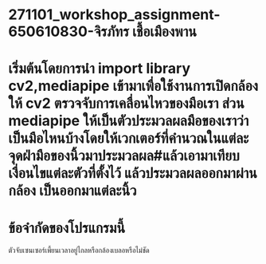 # 271101_workshop_assignment-650610830-จิรภัทร  เชื้อเมืองพาน
# เริ่มต้นโดยการนำ import library cv2,mediapipe เข้ามาเพื่อใช้งานการเปิดกล้องให้ cv2 ตรวจจับการเคลื่อนไหวของมือเรา ส่วน mediapipe ให้เป็นตัวประมวลผลมือของเราว่าเป็นมือไหนบ้างโดยให้เวกเตอร์ที่คำนวณในแต่ละจุดฝ่ามือของนิ้วมาประมวลผล#แล้วเอามาเทียบเงื่อนไขแต่ละตัวที่ตั้งไว้ แล้วประมวลผลออกมาผ่านกล้อง เป็นออกมาแต่ละนิ้ว

# ข้อจำกัดของโปรแกรมนี้
ตัวจับเซนเซอร์เพี้ยนเวลาอยู่ไกลหรือกล้องเบลอหรือไม่ชัด
